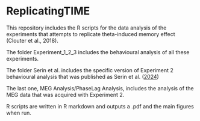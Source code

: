 # ReplicatingTIME
This repository includes the R scripts for the data analysis of the experiments that attempts to replicate theta-induced memory effect (Clouter et al., 2018).

The folder Experiment_1_2_3 includes the behavioural analysis of all these experiments.

The folder Serin et al. includes the specific version of Experiment 2 behavioural analysis that was published as Serin et al. ([2024](https://doi.org/10.1177/23982128241255798))

The last one, MEG Analysis/PhaseLag Analysis, includes the analysis of the MEG data that was acquired with Experiment 2.

R scripts are written in R markdown and outputs a .pdf and the main figures when run.
